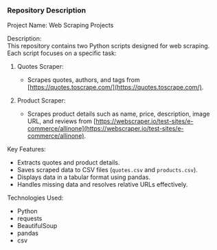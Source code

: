 ### Repository Description  

Project Name: Web Scraping Projects  

Description:  
This repository contains two Python scripts designed for web scraping. Each script focuses on a specific task:  

1. Quotes Scraper:  
   - Scrapes quotes, authors, and tags from [https://quotes.toscrape.com/](https://quotes.toscrape.com/).  

2. Product Scraper:  
   - Scrapes product details such as name, price, description, image URL, and reviews from [https://webscraper.io/test-sites/e-commerce/allinone](https://webscraper.io/test-sites/e-commerce/allinone).  

Key Features:
- Extracts quotes and product details.  
- Saves scraped data to CSV files (`quotes.csv` and `products.csv`).  
- Displays data in a tabular format using pandas.  
- Handles missing data and resolves relative URLs effectively.  

Technologies Used:
- Python 
- requests  
- BeautifulSoup  
- pandas  
- csv  
